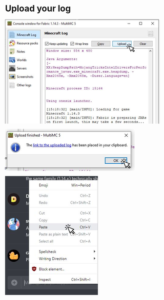 # Upload your log

![](../../.gitbook/assets/upload_mmc_log_02.jpg)

![](../../.gitbook/assets/upload_mmc_log_03.jpg)

![](../../.gitbook/assets/upload_mmc_log_04.jpg)

